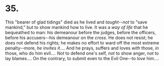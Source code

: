 # 35.

This "bearer of glad tidings" died as he lived and _taught_--_not_ to
"save mankind," but to show mankind how to live. It was a _way of life_
that he bequeathed to man: his demeanour before the judges, before the
officers, before his accusers--his demeanour on the _cross_. He does not
resist; he does not defend his rights; he makes no effort to ward off
the most extreme penalty--more, _he invites it_.... And he prays,
suffers and loves _with_ those, _in_ those, who do him evil.... _Not_ to
defend one's self, _not_ to show anger, _not_ to lay blames.... On the
contrary, to submit even to the Evil One--to _love_ him....


